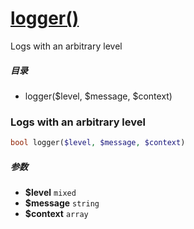 [logger()](http://twinh.github.com/widget/api/logger)
=====================================================

Logs with an arbitrary level

##### 目录
* logger($level, $message, $context)

### Logs with an arbitrary level
```php
bool logger($level, $message, $context)
```

##### 参数
* **$level** `mixed` 
* **$message** `string` 
* **$context** `array` 

